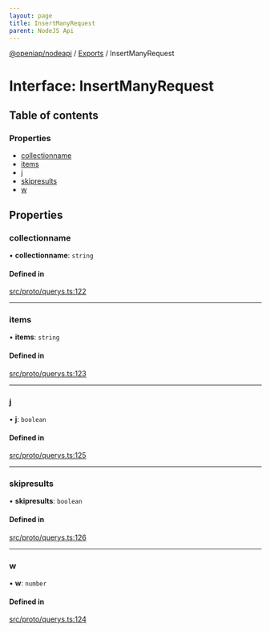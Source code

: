 ```yaml
---
layout: page
title: InsertManyRequest
parent: NodeJS Api
---
```

[@openiap/nodeapi](../README.html#) / [Exports](../modules.html#) / InsertManyRequest

# Interface: InsertManyRequest

## Table of contents

### Properties

- [collectionname](InsertManyRequest.html##collectionname)
- [items](InsertManyRequest.html##items)
- [j](InsertManyRequest.html##j)
- [skipresults](InsertManyRequest.html##skipresults)
- [w](InsertManyRequest.html##w)

## Properties

### collectionname

• **collectionname**: `string`

#### Defined in

[src/proto/querys.ts:122](https://github.com/openiap/nodeapi/blob/a6b5438/src/proto/querys.ts#L122)

___

### items

• **items**: `string`

#### Defined in

[src/proto/querys.ts:123](https://github.com/openiap/nodeapi/blob/a6b5438/src/proto/querys.ts#L123)

___

### j

• **j**: `boolean`

#### Defined in

[src/proto/querys.ts:125](https://github.com/openiap/nodeapi/blob/a6b5438/src/proto/querys.ts#L125)

___

### skipresults

• **skipresults**: `boolean`

#### Defined in

[src/proto/querys.ts:126](https://github.com/openiap/nodeapi/blob/a6b5438/src/proto/querys.ts#L126)

___

### w

• **w**: `number`

#### Defined in

[src/proto/querys.ts:124](https://github.com/openiap/nodeapi/blob/a6b5438/src/proto/querys.ts#L124)
